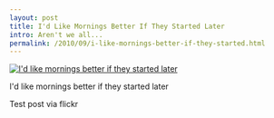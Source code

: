 ```yaml
---
layout: post
title: I'd Like Mornings Better If They Started Later 
intro: Aren't we all...
permalink: /2010/09/i-like-mornings-better-if-they-started.html
---
```

[![I'd like mornings better if they started later][6]][7]

   [6]: https://www-gm-opensocial.googleusercontent.com/gadgets/proxy/refresh=3600&container=gm&gadget=http%3A%2F%2Fwww.google.com%2Fig%2Fmodules%2Fgm%2Fphotos%2Fcard-flickr.xml/http://farm5.static.flickr.com/4079/4950837385_566298753f_z.jpg (I'd like mornings better if they started later)
   [7]: http://www.flickr.com/photos/fajarnurdiansyah/4950837385/

I'd like mornings better if they started later

Test post via flickr